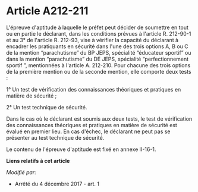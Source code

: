 # Article A212-211

L'épreuve d'aptitude à laquelle le préfet peut décider de soumettre en tout ou en partie le déclarant, dans les conditions
prévues à l'article R. 212-90-1 et au 3° de l'article R. 212-93, vise à vérifier la capacité du déclarant à encadrer les
pratiquants en sécurité dans l'une des trois options A, B ou C de la mention “parachutisme” du BP JEPS, spécialité “éducateur
sportif” ou dans la mention “parachutisme” du DE JEPS, spécialité “perfectionnement sportif ”, mentionnées à l'article A.
212-210. Pour chacune des trois options de la première mention ou de la seconde mention, elle comporte deux tests :

1° Un test de vérification des connaissances théoriques et pratiques en matière de sécurité ;

2° Un test technique de sécurité.

Dans le cas où le déclarant est soumis aux deux tests, le test de vérification des connaissances théoriques et pratiques en
matière de sécurité est évalué en premier lieu. En cas d'échec, le déclarant ne peut pas se présenter au test technique de
sécurité.

Le contenu de l'épreuve d'aptitude est fixé en annexe II-16-1.

**Liens relatifs à cet article**

_Modifié par_:

  - Arrêté du 4 décembre 2017 - art. 1
